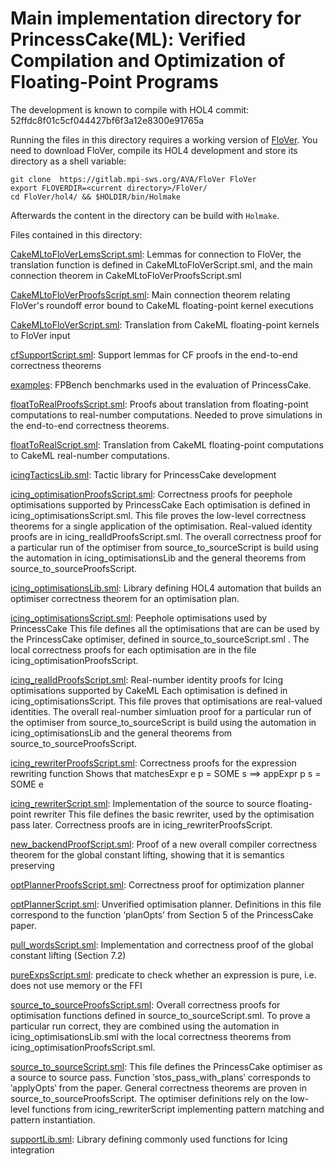 Main implementation directory for PrincessCake(ML): Verified Compilation and
Optimization of Floating-Point Programs
===========================================================================

The development is known to compile with HOL4 commit:
  52ffdc8f01c5cf044427bf6f3a12e8300e91765a

Running the files in this directory requires a working version of
[FloVer](https://gitlab.mpi-sws.org/AVA/FloVer).
You need to download FloVer, compile its HOL4 development and store its
directory as a shell variable:

```
git clone  https://gitlab.mpi-sws.org/AVA/FloVer FloVer
export FLOVERDIR=<current directory>/FloVer/
cd FloVer/hol4/ && $HOLDIR/bin/Holmake
```

Afterwards the content in the directory can be build with `Holmake`.

Files contained in this directory:

[CakeMLtoFloVerLemsScript.sml](CakeMLtoFloVerLemsScript.sml):
Lemmas for connection to FloVer,
the translation function is defined in CakeMLtoFloVerScript.sml, and the main
connection theorem in CakeMLtoFloVerProofsScript.sml

[CakeMLtoFloVerProofsScript.sml](CakeMLtoFloVerProofsScript.sml):
Main connection theorem relating FloVer's roundoff error bound
to CakeML floating-point kernel executions

[CakeMLtoFloVerScript.sml](CakeMLtoFloVerScript.sml):
Translation from CakeML floating-point kernels to FloVer input

[cfSupportScript.sml](cfSupportScript.sml):
Support lemmas for CF proofs in the end-to-end correctness theorems

[examples](examples):
FPBench benchmarks used in the evaluation of PrincessCake.

[floatToRealProofsScript.sml](floatToRealProofsScript.sml):
Proofs about translation from floating-point computations to real-number
computations. Needed to prove simulations in the end-to-end correctness
theorems.

[floatToRealScript.sml](floatToRealScript.sml):
Translation from CakeML floating-point computations to
CakeML real-number computations.

[icingTacticsLib.sml](icingTacticsLib.sml):
Tactic library for PrincessCake development

[icing_optimisationProofsScript.sml](icing_optimisationProofsScript.sml):
Correctness proofs for peephole optimisations supported by PrincessCake
Each optimisation is defined in icing_optimisationsScript.sml.
This file proves the low-level correctness theorems for a single
application of the optimisation.
Real-valued identity proofs are in icing_realIdProofsScript.sml.
The overall correctness proof for a particular run of the optimiser
from source_to_sourceScript is build using the automation in
icing_optimisationsLib and the general theorems from
source_to_sourceProofsScript.

[icing_optimisationsLib.sml](icing_optimisationsLib.sml):
Library defining HOL4 automation that builds an optimiser
correctness theorem for an optimisation plan.

[icing_optimisationsScript.sml](icing_optimisationsScript.sml):
Peephole optimisations used by PrincessCake
This file defines all the optimisations that are can be used by the
PrincessCake optimiser, defined in source_to_sourceScript.sml .
The local correctness proofs for each optimisation are in the file
icing_optimisationProofsScript.

[icing_realIdProofsScript.sml](icing_realIdProofsScript.sml):
Real-number identity proofs for Icing optimisations supported by CakeML
Each optimisation is defined in icing_optimisationsScript.
This file proves that optimisations  are real-valued identities.
The overall real-number simluation proof for a particular run of the optimiser
from source_to_sourceScript is build using the automation in
icing_optimisationsLib and the general theorems from
source_to_sourceProofsScript.

[icing_rewriterProofsScript.sml](icing_rewriterProofsScript.sml):
Correctness proofs for the expression rewriting function
Shows that matchesExpr e p = SOME s ==> appExpr p s = SOME e

[icing_rewriterScript.sml](icing_rewriterScript.sml):
Implementation of the source to source floating-point rewriter
This file defines the basic rewriter, used by the optimisation pass later.
Correctness proofs are in icing_rewriterProofsScript.

[new_backendProofScript.sml](new_backendProofScript.sml):
Proof of a new overall compiler correctness theorem for
the global constant lifting, showing that it is semantics preserving

[optPlannerProofsScript.sml](optPlannerProofsScript.sml):
Correctness proof for optimization planner

[optPlannerScript.sml](optPlannerScript.sml):
Unverified optimisation planner.
Definitions in this file correspond to the function ‘planOpts’
from Section 5 of the PrincessCake paper.

[pull_wordsScript.sml](pull_wordsScript.sml):
Implementation and correctness proof of the global constant lifting
(Section 7.2)

[pureExpsScript.sml](pureExpsScript.sml):
predicate to check whether an expression is pure, i.e. does not use memory
or the FFI

[source_to_sourceProofsScript.sml](source_to_sourceProofsScript.sml):
Overall correctness proofs for optimisation functions
defined in source_to_sourceScript.sml.
To prove a particular run correct, they are combined
using the automation in icing_optimisationsLib.sml with
the local correctness theorems from icing_optimisationProofsScript.sml.

[source_to_sourceScript.sml](source_to_sourceScript.sml):
This file defines the PrincessCake optimiser as a source to source pass.
Function ‵stos_pass_with_plans‵ corresponds to ‵applyOpts‵
from the paper.
General correctness theorems are proven in source_to_sourceProofsScript.
The optimiser definitions rely on the low-level functions from
icing_rewriterScript implementing pattern matching and pattern instantiation.

[supportLib.sml](supportLib.sml):
Library defining commonly used functions for Icing integration
